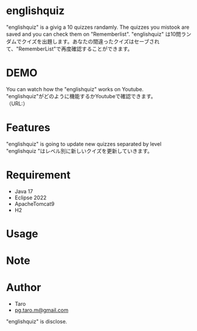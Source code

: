 # englishquiz

"englishquiz" is a givig a 10 quizzes randamly. The quizzes you mistook are saved and you can check them on "Rememberlist".
"englishquiz" は10問ランダムでクイズを出題します。あなたの間違ったクイズはセーブされて、"RememberList"で再度確認することができます。

# DEMO
You can watch how the "englishquiz" works on Youtube.<br>
"englishquiz"がどのように機能するかYoutubeで確認できます。<br>
（URL:）

# Features
"englishquiz" is going to update new quizzes separated by level<br>
"englishquiz "はレベル別に新しいクイズを更新していきます。<br>

# Requirement

* Java 17
* Eclipse 2022
* ApacheTomcat9
* H2
  
# Usage


# Note


# Author

* Taro
* pg.taro.m@gmail.com

"englishquiz" is disclose.
